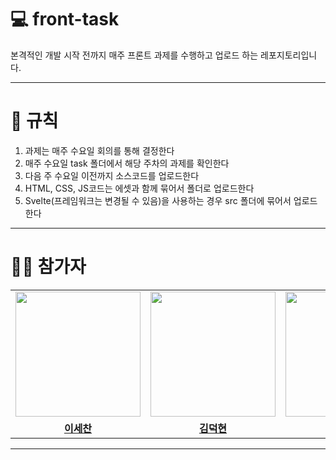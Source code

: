 # 💻 front-task

본격적인 개발 시작 전까지 매주 프론트 과제를 수행하고 업로드 하는 레포지토리입니다.

---

# 📃 규칙

1. 과제는 매주 수요일 회의를 통해 결정한다
2. 매주 수요일 task 폴더에서 해당 주차의 과제를 확인한다
3. 다음 주 수요일 이전까지 소스코드를 업로드한다
4. HTML, CSS, JS코드는 에셋과 함께 묶어서 폴더로 업로드한다
5. Svelte(프레임워크는 변경될 수 있음)을 사용하는 경우 src 폴더에 묶어서 업로드한다

---

# 👨‍🎓 참가자

<table>
 <tr>
    <td align="center"><a href="https://github.com/dryflowery"><img src="https://avatars.githubusercontent.com/dryflowery" width="200px;" alt=""></a></td>
    <td align="center"><a href="https://github.com/deokh01"><img src="https://avatars.githubusercontent.com/deokh01" width="200px;" alt=""></a></td>
    <td align="center"><a href="https://github.com/pwk0131"><img src="https://avatars.githubusercontent.com/pwk0131" width="200px;" alt=""></a></td>
  </tr>
  <tr>
    <td align="center"><a href="https://github.com/dryflowery"><b>이세찬</b></a></td>
    <td align="center"><a href="https://github.com/deokh01"><b>김덕현</b></a></td>
    <td align="center"><a href="https://github.com/pwk0131"><b>박웅기</b></a></td>
  </tr>
</table>

---
